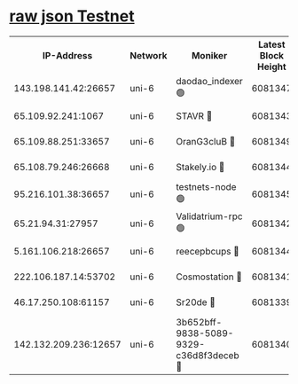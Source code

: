 [raw json Testnet](https://rpc-check.junot.stavr.tech/junot/rpc-junot-result.json)
=


<table><tr><th>IP-Address</th><th>Network</th><th>Moniker</th><th>Latest Block Height</th><th>Earliest Block Height</th><th>Catching Up</th><th>Tx Index</th><th>Voting Power</th><th>Scan Time</th></tr><tr><td>143.198.141.42:26657</td><td>uni-6</td><td>daodao_indexer 🟢</td><td>6081347</td><td>1</td><td>False</td><td>off</td><td>0</td><td>2023-12-15T04:38:32.168638252UTC</td></tr><tr><td>65.109.92.241:1067</td><td>uni-6</td><td>STAVR 🔴</td><td>6081343</td><td>1138541</td><td>False</td><td>on</td><td>6047</td><td>2023-12-15T04:38:21.641007007UTC</td></tr><tr><td>65.109.88.251:33657</td><td>uni-6</td><td>OranG3cluB 🔴</td><td>6081349</td><td>1138541</td><td>False</td><td>on</td><td>11</td><td>2023-12-15T04:38:36.649043516UTC</td></tr><tr><td>65.108.79.246:26668</td><td>uni-6</td><td>Stakely.io 🔴</td><td>6081344</td><td>1570872</td><td>False</td><td>on</td><td>1261202</td><td>2023-12-15T04:38:22.579902385UTC</td></tr><tr><td>95.216.101.38:36657</td><td>uni-6</td><td>testnets-node 🟢</td><td>6081345</td><td>1615130</td><td>False</td><td>on</td><td>0</td><td>2023-12-15T04:38:25.066503777UTC</td></tr><tr><td>65.21.94.31:27957</td><td>uni-6</td><td>Validatrium-rpc 🟢</td><td>6081342</td><td>2943363</td><td>False</td><td>on</td><td>0</td><td>2023-12-15T04:38:17.105102389UTC</td></tr><tr><td>5.161.106.218:26657</td><td>uni-6</td><td>reecepbcups 🔴</td><td>6081344</td><td>4468422</td><td>False</td><td>on</td><td>105015</td><td>2023-12-15T04:38:22.248765224UTC</td></tr><tr><td>222.106.187.14:53702</td><td>uni-6</td><td>Cosmostation 🔴</td><td>6081341</td><td>5344501</td><td>False</td><td>on</td><td>110003</td><td>2023-12-15T04:38:14.702455664UTC</td></tr><tr><td>46.17.250.108:61157</td><td>uni-6</td><td>Sr20de 🔴</td><td>6081339</td><td>5727371</td><td>False</td><td>on</td><td>28</td><td>2023-12-15T04:38:08.910196097UTC</td></tr><tr><td>142.132.209.236:12657</td><td>uni-6</td><td>3b652bff-9838-5089-9329-c36d8f3deceb 🔴</td><td>6081340</td><td>6061280</td><td>False</td><td>on</td><td>157563</td><td>2023-12-15T04:38:13.360457006UTC</td></tr></table>